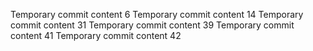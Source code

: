 Temporary commit content 6
Temporary commit content 14
Temporary commit content 31
Temporary commit content 39
Temporary commit content 41
Temporary commit content 42
